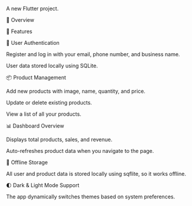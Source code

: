 A new Flutter project.

📱 Overview


🚀 Features

👤 User Authentication

Register and log in with your email, phone number, and business name.

User data stored locally using SQLite.

📦 Product Management

Add new products with image, name, quantity, and price.

Update or delete existing products.

View a list of all your products.

📊 Dashboard Overview

Displays total products, sales, and revenue.

Auto-refreshes product data when you navigate to the page.

💾 Offline Storage

All user and product data is stored locally using sqflite, so it works offline.

🌓 Dark & Light Mode Support

The app dynamically switches themes based on system preferences.
